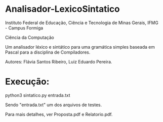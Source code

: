 # Analisador-LexicoSintatico

Instituto Federal de Educação, Ciência e Tecnologia de Minas Gerais, IFMG - Campus Formiga

Ciência da Computação

Um analisador léxico e sintático para uma gramática simples baseada em Pascal para a disciplina de Compiladores.

Autores: Flávia Santos Ribeiro, Luiz Eduardo Pereira.

# Execução:

python3 sintatico.py entrada.txt

Sendo "entrada.txt" um dos arquivos de testes.

Para mais detalhes, ver Proposta.pdf e Relatorio.pdf.
